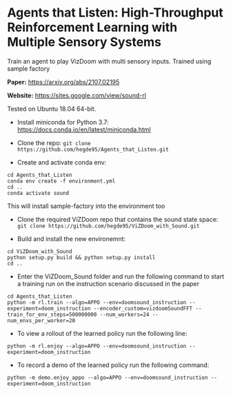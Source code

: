 # Agents that Listen: High-Throughput Reinforcement Learning with Multiple Sensory Systems
Train an agent to play VizDoom with multi sensory inputs. Trained using sample factory

**Paper:** https://arxiv.org/abs/2107.02195

**Website:** https://sites.google.com/view/sound-rl


Tested on Ubuntu 18.04 64-bit.

- Install miniconda for Python 3.7: https://docs.conda.io/en/latest/miniconda.html

- Clone the repo: `git clone https://github.com/hegde95/Agents_that_Listen.git`

- Create and activate conda env:

```
cd Agents_that_Listen
conda env create -f environment.yml
cd ..
conda activate sound
```

This will install sample-factory into the environment too

- Clone the required ViZDoom repo that contains the sound state space: `git clone https://github.com/hegde95/ViZDoom_with_Sound.git`

- Build and install the new environemnt:

```
cd ViZDoom_with_Sound
python setup.py build && python setup.py install
cd ..
```

- Enter the ViZDoom_Sound folder and run the following command to start a training run on the instruction scenario discussed in the paper

```
cd Agents_that_Listen
python -m rl.train --algo=APPO --env=doomsound_instruction --experiment=doom_instruction --encoder_custom=vizdoomSoundFFT --train_for_env_steps=500000000 --num_workers=24 --num_envs_per_worker=20
```

- To view a rollout of the learned policy run the following line:

```
python -m rl.enjoy --algo=APPO --env=doomsound_instruction --experiment=doom_instruction
```

- To record a demo of the learned policy run the following command:

```
python -m demo.enjoy_appo --algo=APPO --env=doomsound_instruction --experiment=doom_instruction
```
